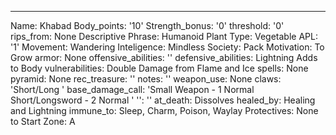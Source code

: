 ---
Name: Khabad
Body_points: '10'
Strength_bonus: '0'
threshold: '0'
rips_from: None
Descriptive Phrase: Humanoid Plant
Type: Vegetable
APL: '1'
Movement: Wandering
Inteligence: Mindless
Society: Pack
Motivation: To Grow
armor: None
offensive_abilities: ''
defensive_abilities: Lightning Adds to Body
vulnerabilities: Double Damage from Flame and Ice
spells: None
pyramid: None
rec_treasure: ''
notes: ''
weapon_use: None
claws: 'Short/Long '
base_damage_call: 'Small Weapon - 1 Normal Short/Longsword - 2 Normal '
'': ''
at_death: Dissolves
healed_by: Healing and Lightning
immune_to: Sleep, Charm, Poison, Waylay
Protectives: None to Start
Zone: A